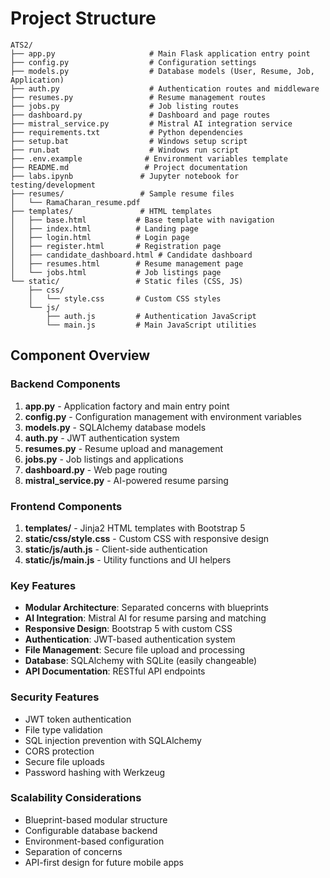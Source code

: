 # Project Structure

```
ATS2/
├── app.py                     # Main Flask application entry point
├── config.py                  # Configuration settings
├── models.py                  # Database models (User, Resume, Job, Application)
├── auth.py                    # Authentication routes and middleware
├── resumes.py                 # Resume management routes
├── jobs.py                    # Job listing routes
├── dashboard.py               # Dashboard and page routes
├── mistral_service.py         # Mistral AI integration service
├── requirements.txt           # Python dependencies
├── setup.bat                  # Windows setup script
├── run.bat                    # Windows run script
├── .env.example              # Environment variables template
├── README.md                 # Project documentation
├── labs.ipynb               # Jupyter notebook for testing/development
├── resumes/                 # Sample resume files
│   └── RamaCharan_resume.pdf
├── templates/               # HTML templates
│   ├── base.html           # Base template with navigation
│   ├── index.html          # Landing page
│   ├── login.html          # Login page
│   ├── register.html       # Registration page
│   ├── candidate_dashboard.html # Candidate dashboard
│   ├── resumes.html        # Resume management page
│   └── jobs.html           # Job listings page
└── static/                 # Static files (CSS, JS)
    ├── css/
    │   └── style.css       # Custom CSS styles
    └── js/
        ├── auth.js         # Authentication JavaScript
        └── main.js         # Main JavaScript utilities
```

## Component Overview

### Backend Components

1. **app.py** - Application factory and main entry point
2. **config.py** - Configuration management with environment variables
3. **models.py** - SQLAlchemy database models
4. **auth.py** - JWT authentication system
5. **resumes.py** - Resume upload and management
6. **jobs.py** - Job listings and applications
7. **dashboard.py** - Web page routing
8. **mistral_service.py** - AI-powered resume parsing

### Frontend Components

1. **templates/** - Jinja2 HTML templates with Bootstrap 5
2. **static/css/style.css** - Custom CSS with responsive design
3. **static/js/auth.js** - Client-side authentication
4. **static/js/main.js** - Utility functions and UI helpers

### Key Features

- **Modular Architecture**: Separated concerns with blueprints
- **AI Integration**: Mistral AI for resume parsing and matching
- **Responsive Design**: Bootstrap 5 with custom CSS
- **Authentication**: JWT-based authentication system
- **File Management**: Secure file upload and processing
- **Database**: SQLAlchemy with SQLite (easily changeable)
- **API Documentation**: RESTful API endpoints

### Security Features

- JWT token authentication
- File type validation
- SQL injection prevention with SQLAlchemy
- CORS protection
- Secure file uploads
- Password hashing with Werkzeug

### Scalability Considerations

- Blueprint-based modular structure
- Configurable database backend
- Environment-based configuration
- Separation of concerns
- API-first design for future mobile apps
